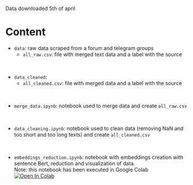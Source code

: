 Data downloaded 5th of april
<br>

# Content

- `data`: raw data scraped from a forum and telegram groups
    - `all_raw.csv`: file with merged text data and a label with the source

<br>

- `data_cleaned`:
    - `all_cleaned.csv`: file with merged data and a label with the source

<br>

- `merge_data.ipynb`: notebook used to merge data and create `all_raw.csv`

<br>

- `data_cleaning.ipynb`: notebook used to clean data (removing NaN and too short and too long texts) and create `all_cleaned.csv`

<br>

- `embeddings_reduction.ipynb`: notebook with embeddings creation with sentence Bert, reduction and visualization of data. <br> 
Note: this notebook has been executed in Google Colab <a target="_blank" href="https://colab.research.google.com/github/savaij/devoir_TAL/blob/main/data_preprocessing/embeddings_reduction.ipynb">
  <img src="https://colab.research.google.com/assets/colab-badge.svg" alt="Open In Colab"/>
</a>


